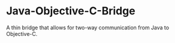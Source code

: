 Java-Objective-C-Bridge
=======================

A thin bridge that allows for two-way communication from Java to Objective-C.